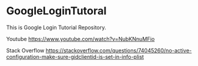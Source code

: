 # GoogleLoginTutoral
This is Google Login Tutorial Repository.

Youtube
https://www.youtube.com/watch?v=NubKNnuMFio

Stack Overflow
https://stackoverflow.com/questions/74045260/no-active-configuration-make-sure-gidclientid-is-set-in-info-plist

